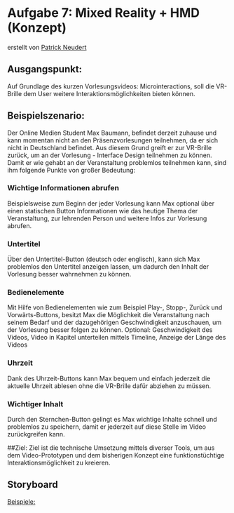 # Aufgabe 7: Mixed Reality + HMD (Konzept)

erstellt von [Patrick Neudert](https://github.com/Patrickneudert)
## Ausgangspunkt:
Auf Grundlage des kurzen Vorlesungsvideos: Microinteractions, soll die VR-Brille dem User weitere Interaktionsmöglichkeiten bieten können.

## Beispielszenario:
Der Online Medien Student Max Baumann, befindet derzeit zuhause und kann momentan nicht an den Präsenzvorlesungen teilnehmen, da er sich nicht in Deutschland befindet. Aus diesem Grund greift er zur VR-Brille zurück, um an der Vorlesung - Interface Design teilnehmen zu können. Damit er wie gehabt an der Veranstaltung problemlos teilnehmen kann, sind ihm folgende Punkte von großer Bedeutung:

### Wichtige Informationen abrufen
Beispielsweise zum Beginn der jeder Vorlesung kann Max optional über einen statischen Button Informationen wie das heutige Thema der Veranstaltung, zur lehrenden Person und weitere Infos zur Vorlesung abrufen.

### Untertitel
Über den Untertitel-Button (deutsch oder englisch), kann sich Max problemlos den Untertitel anzeigen lassen, um dadurch den Inhalt der Vorlesung besser wahrnehmen zu können.

### Bedienelemente
Mit Hilfe von Bedienelementen wie zum Beispiel Play-, Stopp-, Zurück und Vorwärts-Buttons, besitzt Max die Möglichkeit die Veranstaltung nach seinem Bedarf und der dazugehörigen Geschwindigkeit anzuschauen, um der Vorlesung besser folgen zu können.
Optional: Geschwindigkeit des Videos, Video in Kapitel unterteilen mittels Timeline, Anzeige der Länge des Videos

### Uhrzeit
Dank des Uhrzeit-Buttons kann Max bequem und einfach jederzeit die aktuelle Uhrzeit ablesen ohne die VR-Brille dafür abziehen zu müssen.

### Wichtiger Inhalt
Durch den Sternchen-Button gelingt es Max wichtige Inhalte schnell und problemlos zu speichern, damit er jederzeit auf diese Stelle im Video zurückgreifen kann.

##Ziel:
Ziel ist die technische Umsetzung mittels diverser Tools, um aus dem Video-Prototypen und dem bisherigen Konzept eine funktionstüchtige Interaktionsmöglichkeit zu kreieren.

## Storyboard

[Beispiele:](story.pdf)


